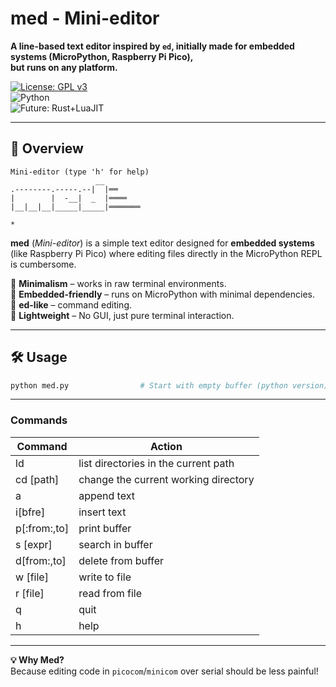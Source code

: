 # **med - Mini-editor**  

**A line-based text editor inspired by `ed`, initially made for embedded systems (MicroPython, Raspberry Pi Pico),**\
**but runs on any platform.**  


[![License: GPL v3](https://img.shields.io/badge/License-GPLv3-blue.svg)](https://www.gnu.org/licenses/gpl-3.0)  
![Python](https://img.shields.io/badge/Python-3.x%20%7C%20MicroPython-green)  
![Future: Rust+LuaJIT](https://img.shields.io/badge/Future-Rust+LuaJIT-orange)  

---

## **📌 Overview**  
```
Mini-editor (type 'h' for help)
                   __        
.--------.-----.--|  |══     
|        |  -__|  _  |════   
|__|__|__|_____|_____|═══════

* 
```
**med** (*Mini-editor*) is a simple text editor designed for **embedded systems** (like Raspberry Pi Pico) where editing files directly in the MicroPython REPL is cumbersome.  

🔹 **Minimalism** – works in raw terminal environments.  
🔹 **Embedded-friendly** – runs on MicroPython with minimal dependencies.  
🔹 **ed-like** – command editing.  
🔹 **Lightweight** – No GUI, just pure terminal interaction.  

---

## **🛠 Usage**  
```bash
python med.py                # Start with empty buffer (python version)
```  
---

### **Commands**  
| Command      | Action                               |  
|--------------|--------------------------------------|  
| ld           | list directories in the current path |  
| cd [path]    | change the current working directory |  
| a            | append text                          |  
| i[bfre]      | insert text                          |  
| p[:from:,to] | print buffer                         |  
| s [expr]     | search in buffer                     |
| d[from:,to]  | delete from buffer                   |
| w [file]     | write to file                        |
| r [file]     | read from file                       |
| q            | quit                                 |
| h            | help                                 |

---


**💡 Why Med?**  
Because editing code in `picocom`/`minicom` over serial should be less painful!  

